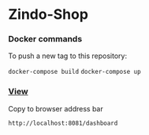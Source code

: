 # Zindo-Shop

### Docker commands
To push a new tag to this repository:

`docker-compose build`
`docker-compose up`

### [View](http://localhost:8081/dashboard)
Copy to browser address bar

`http://localhost:8081/dashboard`



